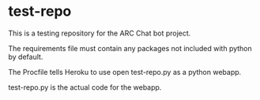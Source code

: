 # test-repo
This is a testing repository for the ARC Chat bot project. 

The requirements file must contain any packages not included with python by default.

The Procfile tells Heroku to use open test-repo.py as a python webapp.  

test-repo.py is the actual code for the webapp.

